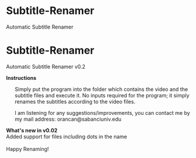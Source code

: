 # Subtitle-Renamer
Automatic Subtitle Renamer

# Subtitle-Renamer
Automatic Subtitle Renamer v0.2

<b>Instructions</b>
<ul>Simply put the program into the folder which contains the video and the subtitle files and execute it. No inputs required for the program; it simply renames the subtitles according to the video files.</ul>
<ul>I am listening for any suggestions/improvements, you can contact me by my mail address: orancan@sabanciuniv.edu</ul>

<b>What's new in v0.02</b><br>
Added support for files including dots in the name
<br><br>
Happy Renaming!
